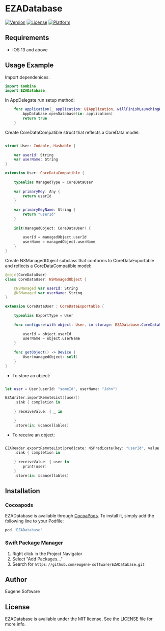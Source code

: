 # EZADatabase

[![Version](https://img.shields.io/cocoapods/v/EZADatabase.svg?style=flat)](https://cocoapods.org/pods/EZADatabase)
[![License](https://img.shields.io/cocoapods/l/EZADatabase.svg?style=flat)](https://cocoapods.org/pods/EZADatabase)
[![Platform](https://img.shields.io/cocoapods/p/EZADatabase.svg?style=flat)](https://cocoapods.org/pods/EZADatabase)

## Requirements

- iOS 13 and above

## Usage Example

Import dependenices:

```swift
import Combine
import EZADatabase
```

In AppDelegate run setup method:

```swift
    func application(_ application: UIApplication, willFinishLaunchingWithOptions launchOptions: [UIApplication.LaunchOptionsKey : Any]? = nil) -> Bool {
        AppDatabase.openDatabase(in: application)
        return true
    }
```

Create CoreDataCompatible struct that reflects a CoreData model:

```swift

struct User: Codable, Hashable {
    
    var userId: String
    var userName: String
}

extension User: CoreDataCompatible {
    
    typealias ManagedType = CoreDataUser
    
    var primaryKey: Any {
        return userId
    }
    
    var primaryKeyName: String {
        return "userId"
    }
    
    init(managedObject: CoreDataUser) {
        
        userId = managedObject.userId
        userName = managedObject.userName
    }
}
```

Create NSManagedObject subclass that conforms to CoreDataExportable and reflects a CoreDataCompatible model:

```swift
@objc(CoreDataUser)
class CoreDataUser: NSManagedObject {

    @NSManaged var userId: String
    @NSManaged var userName: String
}

extension CoreDataUser : CoreDataExportable {
    
    typealias ExportType = User
    
    func configure(with object: User, in storage: EZADatabase.CoreDataStorageInterface) {
        
        userId = object.userId
        userName = object.userName
    }
    
    func getObject() -> Device {
        User(managedObject: self)
    }
}
```

- To store an object:

```swift

let user = User(userId: "someId", userName: "John")

EZAWriter.importRemoteList([user])
    .sink { completion in
        
    } receiveValue: { _ in
        
    }
    .store(in: &cancellables)
```

- To receive an object:

```swift

EZAReader.exportRemoteList(predicate: NSPredicate(key: "userId", value: "someId"))
    .sink { completion in
        
    } receiveValue: { user in
        print(user)
    }
    .store(in: &cancellables)
```

## Installation

### Cocoapods
EZADatabase is available through [CocoaPods](https://cocoapods.org). To install
it, simply add the following line to your Podfile:

```ruby
pod 'EZADatabase'
```

### Swift Package Manager
1. Right click in the Project Navigator
2. Select "Add Packages..."
3. Search for ```https://github.com/eugene-software/EZADatabase.git```

## Author

Eugene Software

## License

EZADatabase is available under the MIT license. See the LICENSE file for more info.
